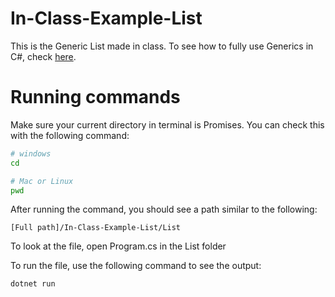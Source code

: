 # In-Class-Example-List

This is the Generic List made in class.
To see how to fully use Generics in C#, check <a href="https://learn.microsoft.com/en-us/dotnet/csharp/programming-guide/generics/generic-classes">here</a>.

# Running commands

Make sure your current directory in terminal is Promises. You can check this with the following command:
```bash
# windows
cd

# Mac or Linux
pwd
```

After running the command, you should see a path similar to the following:
```
[Full path]/In-Class-Example-List/List
```

To look at the file, open Program.cs in the List folder

To run the file, use the following command to see the output:

```bash
dotnet run
```